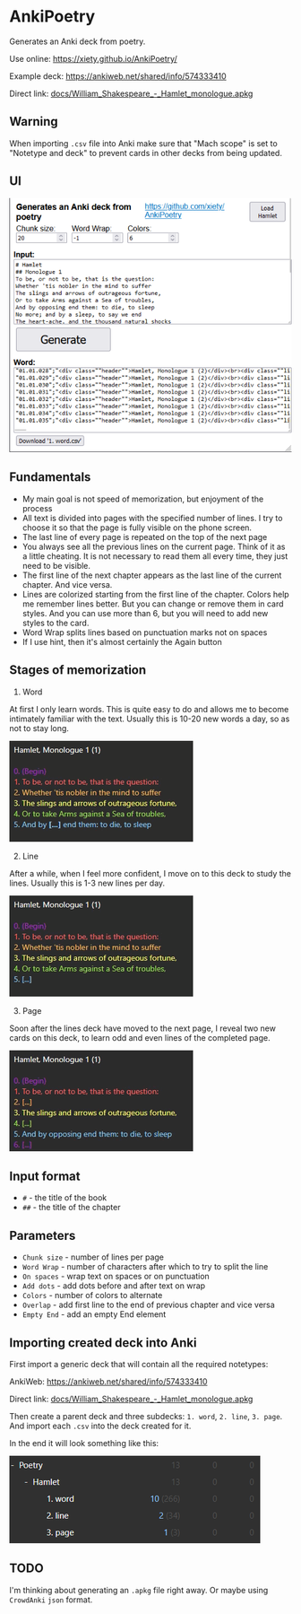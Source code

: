 # AnkiPoetry

Generates an Anki deck from poetry.

Use online: https://xiety.github.io/AnkiPoetry/

Example deck: https://ankiweb.net/shared/info/574333410

Direct link: [docs/William_Shakespeare_-_Hamlet_monologue.apkg](https://github.com/xiety/AnkiPoetry/raw/main/docs/William_Shakespeare_-_Hamlet_monologue.apkg)

## Warning

When importing `.csv` file into Anki make sure that "Mach scope" is set to "Notetype and deck" to prevent cards in other decks from being updated.

## UI

![Screenshot](docs/Screenshot_01.png?raw=true)

## Fundamentals

- My main goal is not speed of memorization, but enjoyment of the process
- All text is divided into pages with the specified number of lines. I try to choose it so that the page is fully visible on the phone screen.
- The last line of every page is repeated on the top of the next page
- You always see all the previous lines on the current page. Think of it as a little cheating. It is not necessary to read them all every time, they just need to be visible.
- The first line of the next chapter appears as the last line of the current chapter. And vice versa.
- Lines are colorized starting from the first line of the chapter. Colors help me remember lines better. But you can change or remove them in card styles. And you can use more than 6, but you will need to add new styles to the card.
- Word Wrap splits lines based on punctuation marks not on spaces
- If I use hint, then it's almost certainly the Again button

## Stages of memorization

1. Word

At first I only learn words. This is quite easy to do and allows me to become intimately familiar with the text. Usually this is 10-20 new words a day, so as not to stay long.

![Screenshot](docs/word.gif?raw=true)

2. Line

After a while, when I feel more confident, I move on to this deck to study the lines. Usually this is 1-3 new lines per day.

![Screenshot](docs/line.gif?raw=true)

3. Page

Soon after the lines deck have moved to the next page, I reveal two new cards on this deck, to learn odd and even lines of the completed page.

![Screenshot](docs/page.gif?raw=true)

## Input format

- `#` - the title of the book
- `##` - the title of the chapter

## Parameters

- `Chunk size` - number of lines per page
- `Word Wrap` - number of characters after which to try to split the line
- `On spaces` - wrap text on spaces or on punctuation
- `Add dots` - add dots before and after text on wrap
- `Colors` - number of colors to alternate
- `Overlap` - add first line to the end of previous chapter and vice versa
- `Empty End` - add an empty End element

## Importing created deck into Anki

First import a generic deck that will contain all the required notetypes:

AnkiWeb: https://ankiweb.net/shared/info/574333410

Direct link: [docs/William_Shakespeare_-_Hamlet_monologue.apkg](https://github.com/xiety/AnkiPoetry/raw/main/docs/William_Shakespeare_-_Hamlet_monologue.apkg)

Then create a parent deck and three subdecks: `1. word`, `2. line`, `3. page`. And import each `.csv` into the deck created for it.

In the end it will look something like this:

![Screenshot](docs/Screenshot_03.png?raw=true)

## TODO

I'm thinking about generating an `.apkg` file right away. Or maybe using `CrowdAnki` `json` format.
